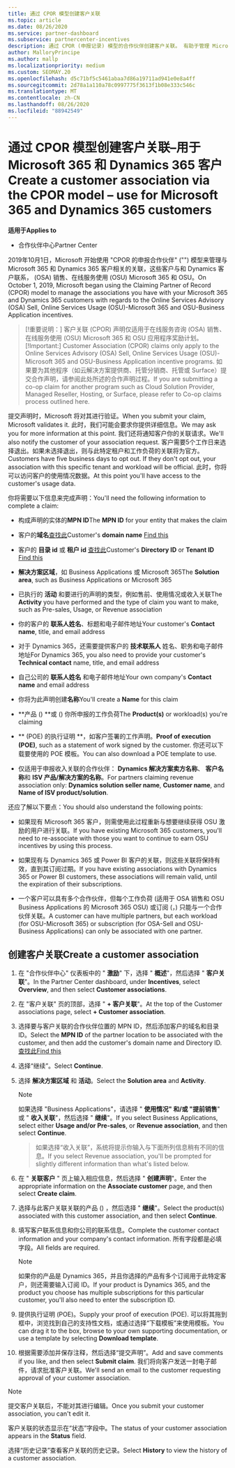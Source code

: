 ```yaml
---
title: 通过 CPOR 模型创建客户关联
ms.topic: article
ms.date: 08/26/2020
ms.service: partner-dashboard
ms.subservice: partnercenter-incentives
description: 通过 CPOR (申报记录) 模型的合作伙伴创建客户关联。 有助于管理 Microsoft 365 和 Dynamics 365 客户的销售、使用情况、& 奖励。
author: MalloryPrincipe
ms.author: mallp
ms.localizationpriority: medium
ms.custom: SEOMAY.20
ms.openlocfilehash: d5c71bf5c5461abaa7d86a19711ad941e0e8a4ff
ms.sourcegitcommit: 2d78a1a110a78c0997775f3613f1b08e333c546c
ms.translationtype: MT
ms.contentlocale: zh-CN
ms.lasthandoff: 08/26/2020
ms.locfileid: "88942549"
---
```

# <a name="create-a-customer-association-via-the-cpor-model--use-for-microsoft-365-and-dynamics-365-customers"></a><span data-ttu-id="5bdac-104">通过 CPOR 模型创建客户关联–用于 Microsoft 365 和 Dynamics 365 客户</span><span class="sxs-lookup"><span data-stu-id="5bdac-104">Create a customer association via the CPOR model – use for Microsoft 365 and Dynamics 365 customers</span></span>

<span data-ttu-id="5bdac-105">**适用于**</span><span class="sxs-lookup"><span data-stu-id="5bdac-105">**Applies to**</span></span>

- <span data-ttu-id="5bdac-106">合作伙伴中心</span><span class="sxs-lookup"><span data-stu-id="5bdac-106">Partner Center</span></span>

<span data-ttu-id="5bdac-107">2019年10月1日，Microsoft 开始使用 "CPOR 的申报合作伙伴" ("") 模型来管理与 Microsoft 365 和 Dynamics 365 客户相关的关联，这些客户与和 Dynamics 客户联系， (OSA) 销售、在线服务使用 (OSU) Microsoft 365 和 OSU。</span><span class="sxs-lookup"><span data-stu-id="5bdac-107">On October 1, 2019, Microsoft began using the Claiming Partner of Record (CPOR) model to manage the associations you have with your Microsoft 365 and Dynamics 365 customers with regards to the Online Services Advisory (OSA) Sell, Online Services Usage (OSU)-Microsoft 365 and OSU-Business Application incentives.</span></span>

><span data-ttu-id="5bdac-108">[!重要说明：] 客户关联 (CPOR) 声明仅适用于在线服务咨询 (OSA) 销售、在线服务使用 (OSU) Microsoft 365 和 OSU 应用程序奖励计划。</span><span class="sxs-lookup"><span data-stu-id="5bdac-108">[!Important:] Customer Association (CPOR) claims only apply to the Online Services Advisory (OSA) Sell, Online Services Usage (OSU)-Microsoft 365 and OSU-Business Application incentive programs.</span></span> <span data-ttu-id="5bdac-109">如果要为其他程序（如云解决方案提供商、托管分销商、托管或 Surface）提交合作声明，请参阅此处所述的合作声明过程。</span><span class="sxs-lookup"><span data-stu-id="5bdac-109">If you are submitting a co-op claim for another program such as Cloud Solution Provider, Managed Reseller, Hosting, or Surface, please refer to Co-op claims process outlined here.</span></span>

<span data-ttu-id="5bdac-110">提交声明时，Microsoft 将对其进行验证。</span><span class="sxs-lookup"><span data-stu-id="5bdac-110">When you submit your claim, Microsoft validates it.</span></span> <span data-ttu-id="5bdac-111">此时，我们可能会要求你提供详细信息。</span><span class="sxs-lookup"><span data-stu-id="5bdac-111">We may ask you for more information at this point.</span></span> <span data-ttu-id="5bdac-112">我们还将通知客户你的关联请求。</span><span class="sxs-lookup"><span data-stu-id="5bdac-112">We'll also notify the customer of your association request.</span></span> <span data-ttu-id="5bdac-113">客户需要5个工作日来选择退出。如果未选择退出，则与此特定租户和工作负荷的关联将为官方。</span><span class="sxs-lookup"><span data-stu-id="5bdac-113">Customers have five business days to opt out. If they don't opt out, your association with this specific tenant and workload will be official.</span></span> <span data-ttu-id="5bdac-114">此时，你将可以访问客户的使用情况数据。</span><span class="sxs-lookup"><span data-stu-id="5bdac-114">At this point you'll have access to the customer's usage data.</span></span> 

<span data-ttu-id="5bdac-115">你将需要以下信息来完成声明：</span><span class="sxs-lookup"><span data-stu-id="5bdac-115">You'll need the following information to complete a claim:</span></span>

- <span data-ttu-id="5bdac-116">构成声明的实体的**MPN ID**</span><span class="sxs-lookup"><span data-stu-id="5bdac-116">The **MPN ID** for your entity that makes the claim</span></span>

- <span data-ttu-id="5bdac-117">客户的**域名**[查找此](find-domain-name.md)</span><span class="sxs-lookup"><span data-stu-id="5bdac-117">Customer's **domain name** [Find this](find-domain-name.md)</span></span>

- <span data-ttu-id="5bdac-118">客户的 **目录 id** 或 **租户 id** [查找此](find-domain-name.md)</span><span class="sxs-lookup"><span data-stu-id="5bdac-118">Customer's **Directory ID** or **Tenant ID** [Find this](find-domain-name.md)</span></span>

- <span data-ttu-id="5bdac-119">**解决方案区域**，如 Business Applications 或 Microsoft 365</span><span class="sxs-lookup"><span data-stu-id="5bdac-119">The **Solution area**, such as Business Applications or Microsoft 365</span></span>

- <span data-ttu-id="5bdac-120">已执行的 **活动** 和要进行的声明的类型，例如售前、使用情况或收入关联</span><span class="sxs-lookup"><span data-stu-id="5bdac-120">The **Activity** you have performed and the type of claim you want to make, such as Pre-sales, Usage, or Revenue association</span></span>

- <span data-ttu-id="5bdac-121">你的客户的 **联系人姓名**、标题和电子邮件地址</span><span class="sxs-lookup"><span data-stu-id="5bdac-121">Your customer's **Contact name**, title, and email address</span></span>

- <span data-ttu-id="5bdac-122">对于 Dynamics 365，还需要提供客户的 **技术联系人** 姓名、职务和电子邮件地址</span><span class="sxs-lookup"><span data-stu-id="5bdac-122">For Dynamics 365, you also need to provide your customer's **Technical contact** name, title, and email address</span></span>

- <span data-ttu-id="5bdac-123">自己公司的 **联系人姓名** 和电子邮件地址</span><span class="sxs-lookup"><span data-stu-id="5bdac-123">Your own company's **Contact name** and email address</span></span>

- <span data-ttu-id="5bdac-124">你将为此声明创建**名称**</span><span class="sxs-lookup"><span data-stu-id="5bdac-124">You'll create a **Name** for this claim</span></span>

- <span data-ttu-id="5bdac-125">\*\*产品 () \*\*或 () 你所申报的工作负荷</span><span class="sxs-lookup"><span data-stu-id="5bdac-125">The **Product(s)** or workload(s) you're claiming</span></span>

- <span data-ttu-id="5bdac-126">\*\* (POE) 的执行证明 \*\*，如客户签署的工作声明。</span><span class="sxs-lookup"><span data-stu-id="5bdac-126">**Proof of execution (POE)**, such as a statement of work signed by the customer.</span></span> <span data-ttu-id="5bdac-127">你还可以下载要使用的 POE 模板。</span><span class="sxs-lookup"><span data-stu-id="5bdac-127">You can also download a POE template to use.</span></span>

- <span data-ttu-id="5bdac-128">仅适用于申报收入关联的合作伙伴： **Dynamics 解决方案卖方名称**、 **客户名称**和 **ISV 产品/解决方案的名称**。</span><span class="sxs-lookup"><span data-stu-id="5bdac-128">For partners claiming revenue association only: **Dynamics solution seller name**, **Customer name**, and **Name of ISV product/solution**.</span></span> 

<span data-ttu-id="5bdac-129">还应了解以下要点：</span><span class="sxs-lookup"><span data-stu-id="5bdac-129">You should also understand the following points:</span></span>

- <span data-ttu-id="5bdac-130">如果现有 Microsoft 365 客户，则需使用此过程重新与想要继续获得 OSU 激励的用户进行关联。</span><span class="sxs-lookup"><span data-stu-id="5bdac-130">If you have existing Microsoft 365 customers, you'll need to re-associate with those you want to continue to earn OSU incentives by using this process.</span></span>

- <span data-ttu-id="5bdac-131">如果现有与 Dynamics 365 或 Power BI 客户的关联，则这些关联将保持有效，直到其订阅过期。</span><span class="sxs-lookup"><span data-stu-id="5bdac-131">If you have existing associations with Dynamics 365 or Power BI customers, these associations will remain valid, until the expiration of their subscriptions.</span></span>

- <span data-ttu-id="5bdac-132">一个客户可以具有多个合作伙伴，但每个工作负荷 (适用于 OSA 销售和 OSU Business Applications 的 Microsoft 365 OSU) 或订阅 (，) 只能与一个合作伙伴关联。</span><span class="sxs-lookup"><span data-stu-id="5bdac-132">A customer can have multiple partners, but each workload (for OSU-Microsoft 365) or subscription (for OSA-Sell and OSU-Business Applications) can only be associated with one partner.</span></span>

## <a name="create-a-customer-association"></a><span data-ttu-id="5bdac-133">创建客户关联</span><span class="sxs-lookup"><span data-stu-id="5bdac-133">Create a customer association</span></span>

1. <span data-ttu-id="5bdac-134">在 "合作伙伴中心" 仪表板中的 " **激励**" 下，选择 " **概述**"，然后选择 " **客户关联**"。</span><span class="sxs-lookup"><span data-stu-id="5bdac-134">In the Partner Center dashboard, under **Incentives**, select **Overview**, and then select **Customer associations**.</span></span> 

2. <span data-ttu-id="5bdac-135">在 "客户关联" 页的顶部，选择 " **+ 客户关联**"。</span><span class="sxs-lookup"><span data-stu-id="5bdac-135">At the top of the Customer associations page, select **+ Customer association**.</span></span>

3. <span data-ttu-id="5bdac-136">选择要与客户关联的合作伙伴位置的 MPN ID，然后添加客户的域名和目录 ID。</span><span class="sxs-lookup"><span data-stu-id="5bdac-136">Select the **MPN ID** of the partner location to be associated with the customer, and then add the customer's domain name and Directory ID.</span></span> [<span data-ttu-id="5bdac-137">查找此</span><span class="sxs-lookup"><span data-stu-id="5bdac-137">Find this</span></span>](find-domain-name.md)

4. <span data-ttu-id="5bdac-138">选择“继续”。</span><span class="sxs-lookup"><span data-stu-id="5bdac-138">Select **Continue**.</span></span>

5. <span data-ttu-id="5bdac-139">选择 **解决方案区域** 和 **活动**。</span><span class="sxs-lookup"><span data-stu-id="5bdac-139">Select the **Solution area** and **Activity**.</span></span> 

   >[!Note]
   >
   ><span data-ttu-id="5bdac-140">如果选择 "Business Applications"，请选择 " **使用情况" 和/或 "提前销售**" 或 " **收入关联**"，然后选择 " **继续**"。</span><span class="sxs-lookup"><span data-stu-id="5bdac-140">If you select Business Applications, select either **Usage and/or Pre-sales**, or **Revenue association**, and then select **Continue**.</span></span> 

   ><span data-ttu-id="5bdac-141">如果选择“收入关联”，系统将提示你输入与下面所列信息稍有不同的信息。</span><span class="sxs-lookup"><span data-stu-id="5bdac-141">If you select Revenue association, you'll be prompted for slightly different information than what's listed below.</span></span>

6. <span data-ttu-id="5bdac-142">在 " **关联客户** " 页上输入相应信息，然后选择 " **创建声明**"。</span><span class="sxs-lookup"><span data-stu-id="5bdac-142">Enter the appropriate information on the **Associate customer** page, and then select **Create claim**.</span></span>

7. <span data-ttu-id="5bdac-143">选择与此客户关联关联的产品 () ，然后选择 " **继续**"。</span><span class="sxs-lookup"><span data-stu-id="5bdac-143">Select the product(s) associated with this customer association, and then select **Continue**.</span></span>

8. <span data-ttu-id="5bdac-144">填写客户联系信息和你公司的联系信息。</span><span class="sxs-lookup"><span data-stu-id="5bdac-144">Complete the customer contact information and your company's contact information.</span></span> <span data-ttu-id="5bdac-145">所有字段都是必填字段。</span><span class="sxs-lookup"><span data-stu-id="5bdac-145">All fields are required.</span></span> 

   >[!NOTE]
   ><span data-ttu-id="5bdac-146">如果你的产品是 Dynamics 365，并且你选择的产品有多个订阅用于此特定客户，则还需要输入订阅 ID。</span><span class="sxs-lookup"><span data-stu-id="5bdac-146">If your product is Dynamics 365, and the product you choose has multiple subscriptions for this particular customer, you'll also need to enter the subscription ID.</span></span>

9. <span data-ttu-id="5bdac-147">提供执行证明 (POE)。</span><span class="sxs-lookup"><span data-stu-id="5bdac-147">Supply your proof of execution (POE).</span></span> <span data-ttu-id="5bdac-148">可以将其拖到框中，浏览找到自己的支持性文档，或通过选择“下载模板”来使用模板。</span><span class="sxs-lookup"><span data-stu-id="5bdac-148">You can drag it to the box, browse to your own supporting documentation, or use a template by selecting **Download template**.</span></span> 

10. <span data-ttu-id="5bdac-149">根据需要添加并保存注释，然后选择“提交声明”。</span><span class="sxs-lookup"><span data-stu-id="5bdac-149">Add and save comments if you like, and then select **Submit claim**.</span></span> <span data-ttu-id="5bdac-150">我们将向客户发送一封电子邮件，请求批准客户关联。</span><span class="sxs-lookup"><span data-stu-id="5bdac-150">We'll send an email to the customer requesting approval of your customer association.</span></span>

   >[!NOTE]
   ><span data-ttu-id="5bdac-151">提交客户关联后，不能对其进行编辑。</span><span class="sxs-lookup"><span data-stu-id="5bdac-151">Once you submit your customer association, you can't edit it.</span></span>

<span data-ttu-id="5bdac-152">客户关联的状态显示在“状态”字段中。</span><span class="sxs-lookup"><span data-stu-id="5bdac-152">The status of your customer association appears in the **Status** field.</span></span>

<span data-ttu-id="5bdac-153">选择“历史记录”查看客户关联的历史记录。</span><span class="sxs-lookup"><span data-stu-id="5bdac-153">Select **History** to view the history of a customer association.</span></span>
